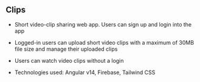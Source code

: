 ## Clips

- Short video-clip sharing web app. Users can sign up and login into the app

- Logged-in users can upload short video clips with a maximum of 30MB file size and manage their uploaded clips

- Users can watch video clips without a login

- Technologies used: Angular v14, Firebase, Tailwind CSS
